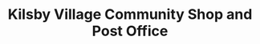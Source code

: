 ---
title: "Kilsby Village Community Shop and Post Office"
url: /kilsby/kilsby-village-community-shop-and-post-office/
shop: convenience
---